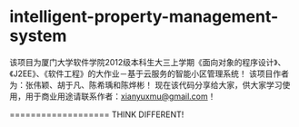 intelligent-property-management-system
===================

该项目为厦门大学软件学院2012级本科生大三上学期《面向对象的程序设计》、《J2EE》、《软件工程》的大作业－基于云服务的智能小区管理系统！
该项目作者为：张伟颖、胡于凡、陈希瑀和陈烨彬！
现在该代码分享给大家，供大家学习使用，用于商业用途请联系作者：xianyuxmu@gmail.com！

===================
THINK DIFFERENT!
